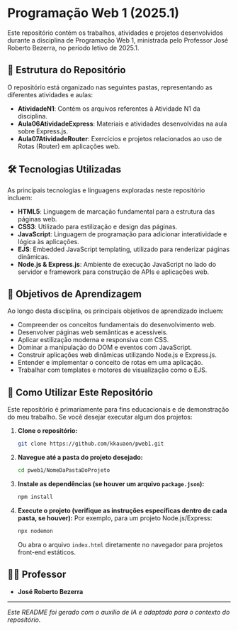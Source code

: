 # Programação Web 1 (2025.1)

Este repositório contém os trabalhos, atividades e projetos desenvolvidos durante a disciplina de Programação Web 1, ministrada pelo Professor José Roberto Bezerra, no período letivo de 2025.1.

## 📂 Estrutura do Repositório
O repositório está organizado nas seguintes pastas, representando as diferentes atividades e aulas:

* **AtividadeN1**: Contém os arquivos referentes à Atividade N1 da disciplina.
* **Aula06AtividadeExpress**: Materiais e atividades desenvolvidas na aula sobre Express.js.
* **Aula07AtividadeRouter**: Exercícios e projetos relacionados ao uso de Rotas (Router) em aplicações web.

## 🛠️ Tecnologias Utilizadas
As principais tecnologias e linguagens exploradas neste repositório incluem:

* **HTML5**: Linguagem de marcação fundamental para a estrutura das páginas web.
* **CSS3**: Utilizado para estilização e design das páginas.
* **JavaScript**: Linguagem de programação para adicionar interatividade e lógica às aplicações.
* **EJS**: Embedded JavaScript templating, utilizado para renderizar páginas dinâmicas.
* **Node.js & Express.js**: Ambiente de execução JavaScript no lado do servidor e framework para construção de APIs e aplicações web.

## 🎯 Objetivos de Aprendizagem
Ao longo desta disciplina, os principais objetivos de aprendizado incluem:

* Compreender os conceitos fundamentais do desenvolvimento web.
* Desenvolver páginas web semânticas e acessíveis.
* Aplicar estilização moderna e responsiva com CSS.
* Dominar a manipulação do DOM e eventos com JavaScript.
* Construir aplicações web dinâmicas utilizando Node.js e Express.js.
* Entender e implementar o conceito de rotas em uma aplicação.
* Trabalhar com templates e motores de visualização como o EJS.

## 📖 Como Utilizar Este Repositório
Este repositório é primariamente para fins educacionais e de demonstração do meu trabalho. Se você desejar executar algum dos projetos:

1.  **Clone o repositório:**
    ```bash
    git clone https://github.com/kkauaon/pweb1.git
    ```
2.  **Navegue até a pasta do projeto desejado:**
    ```bash
    cd pweb1/NomeDaPastaDoProjeto
    ```
3.  **Instale as dependências (se houver um arquivo `package.json`):**
    ```bash
    npm install
    ```
4.  **Execute o projeto (verifique as instruções específicas dentro de cada pasta, se houver):**
    Por exemplo, para um projeto Node.js/Express:
    ```bash
    npx nodemon
    ```
    Ou abra o arquivo `index.html` diretamente no navegador para projetos front-end estáticos.

## 👨‍🏫 Professor
* **José Roberto Bezerra**

---

*Este README foi gerado com o auxílio de IA e adaptado para o contexto do repositório.*
